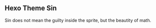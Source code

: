 Hexo Theme Sin
---------------------

Sin does not mean the guilty inside the sprite, but the beautity of math.